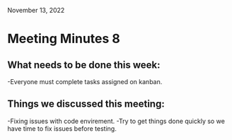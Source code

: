 November 13, 2022

# Meeting Minutes 8

## What needs to be done this week:

-Everyone must complete tasks assigned on kanban.

## Things we discussed this meeting:

-Fixing issues with code envirement.
-Try to get things done quickly so we have time to fix issues before testing.
